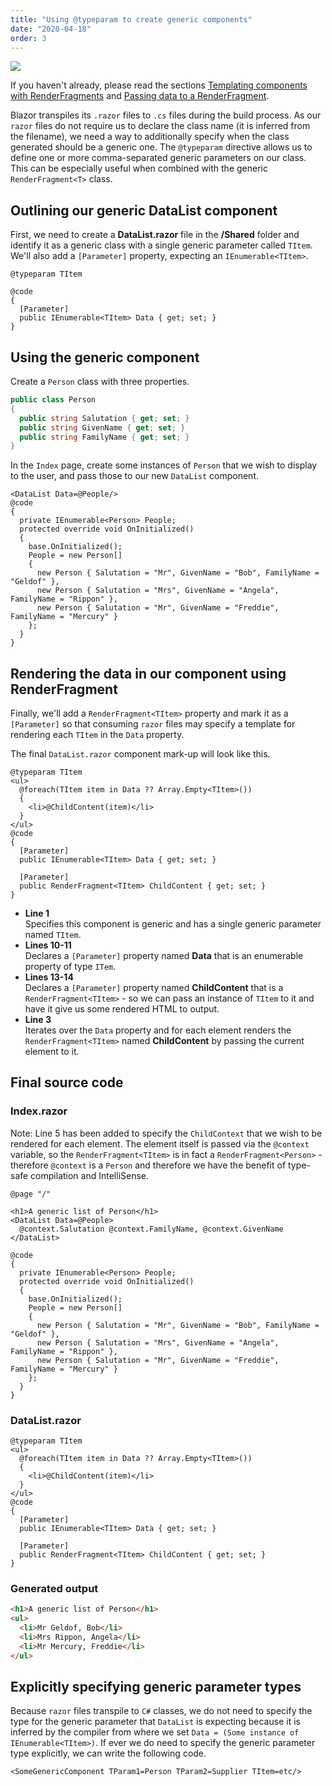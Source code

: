 ```yaml
---
title: "Using @typeparam to create generic components"
date: "2020-04-18"
order: 3
---
```


[![](images/SourceLink-e1567978928628.png)](https://github.com/mrpmorris/blazor-university/tree/master/src/TemplatedComponents/UsingTypeParamToCreateGenericComponents)

If you haven't already, please read the sections [Templating components with RenderFragments](/templating-components-with-renderfragements/)
and [Passing data to a RenderFragment](/templating-components-with-renderfragements/passing-data-to-a-renderfragement/).

Blazor transpiles its `.razor` files to `.cs` files during the build process.
As our `razor` files do not require us to declare the class name (it is inferred from the filename),
we need a way to additionally specify when the class generated should be a generic one.
The `@typeparam` directive allows us to define one or more comma-separated generic parameters on our class.
This can be especially useful when combined with the generic `RenderFragment<T>` class.

## Outlining our generic DataList component

First, we need to create a **DataList.razor** file in the **/Shared** folder and
identify it as a generic class with a single generic parameter called `TItem`.
We'll also add a `[Parameter]` property, expecting an `IEnumerable<TItem>`.

```razor
@typeparam TItem

@code
{
  [Parameter]
  public IEnumerable<TItem> Data { get; set; }
}
```

## Using the generic component

Create a `Person` class with three properties.

```cs
public class Person
{
  public string Salutation { get; set; }
  public string GivenName { get; set; }
  public string FamilyName { get; set; }
}
```

In the `Index` page, create some instances of `Person` that we wish to display to the user,
and pass those to our new `DataList` component.

```razor
<DataList Data=@People/>
@code
{
  private IEnumerable<Person> People;
  protected override void OnInitialized()
  {
    base.OnInitialized();
    People = new Person[]
    {
      new Person { Salutation = "Mr", GivenName = "Bob", FamilyName = "Geldof" },
      new Person { Salutation = "Mrs", GivenName = "Angela", FamilyName = "Rippon" },
      new Person { Salutation = "Mr", GivenName = "Freddie", FamilyName = "Mercury" }
    };
  }
}
```

## Rendering the data in our component using RenderFragment<TItem>

Finally, we'll add a `RenderFragment<TItem>` property and mark it as a `[Parameter]` so that consuming `razor` files may
specify a template for rendering each `TItem` in the `Data` property.

The final `DataList.razor` component mark-up will look like this.

```razor {: .line-numbers}
@typeparam TItem
<ul>
  @foreach(TItem item in Data ?? Array.Empty<TItem>())
  {
    <li>@ChildContent(item)</li>
  }
</ul>
@code
{
  [Parameter]
  public IEnumerable<TItem> Data { get; set; }

  [Parameter]
  public RenderFragment<TItem> ChildContent { get; set; }
}
```

- **Line 1**  
    Specifies this component is generic and has a single generic parameter named `TItem`.
- **Lines 10-11**  
    Declares a `[Parameter]` property named **Data** that is an enumerable property of type `ITem`.
- **Lines 13-14**  
    Declares a `[Parameter]` property named **ChildContent** that is a `RenderFragment<TItem>` -
    so we can pass an instance of `TItem` to it and have it give us some rendered HTML to output.
- **Line 3**  
    Iterates over the `Data` property and for each element renders the `RenderFragment<TItem>` named **ChildContent**
    by passing the current element to it.

## Final source code

### Index.razor

Note: Line 5 has been added to specify the `ChildContext` that we wish to be rendered for each element.
The element itself is passed via the `@context` variable,
so the `RenderFragment<TItem>` is in fact a `RenderFragment<Person>` -
therefore `@context` is a `Person` and therefore we have the benefit of type-safe compilation and IntelliSense.

```razor
@page "/"

<h1>A generic list of Person</h1>
<DataList Data=@People>
  @context.Salutation @context.FamilyName, @context.GivenName
</DataList>

@code
{
  private IEnumerable<Person> People;
  protected override void OnInitialized()
  {
    base.OnInitialized();
    People = new Person[]
    {
      new Person { Salutation = "Mr", GivenName = "Bob", FamilyName = "Geldof" },
      new Person { Salutation = "Mrs", GivenName = "Angela", FamilyName = "Rippon" },
      new Person { Salutation = "Mr", GivenName = "Freddie", FamilyName = "Mercury" }
    };
  }
}
```

### DataList.razor

```razor
@typeparam TItem
<ul>
  @foreach(TItem item in Data ?? Array.Empty<TItem>())
  {
    <li>@ChildContent(item)</li>
  }
</ul>
@code
{
  [Parameter]
  public IEnumerable<TItem> Data { get; set; }

  [Parameter]
  public RenderFragment<TItem> ChildContent { get; set; }
}
```

### Generated output

```html
<h1>A generic list of Person</h1>
<ul>
  <li>Mr Geldof, Bob</li>
  <li>Mrs Rippon, Angela</li>
  <li>Mr Mercury, Freddie</li>
</ul>
```

## Explicitly specifying generic parameter types

Because `razor` files transpile to `C#` classes,
we do not need to specify the type for the generic parameter that `DataList` is expecting
because it is inferred by the compiler from where we set `Data = (Some instance of IEnumerable<TItem>)`.
If ever we do need to specify the generic parameter type explicitly, we can write the following code.

```razor
<SomeGenericComponent TParam1=Person TParam2=Supplier TItem=etc/>
```
